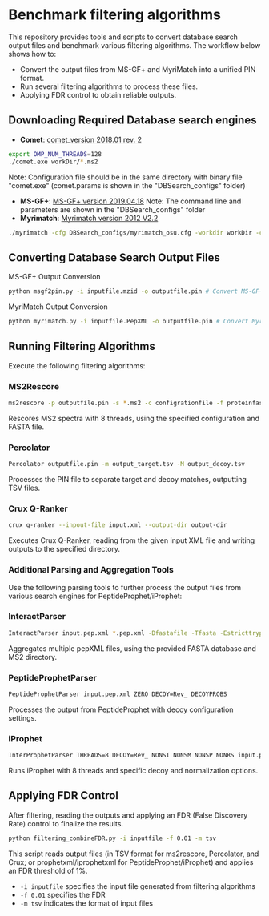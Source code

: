 # Benchmark filtering algorithms
This repository provides tools and scripts to convert database search output files and benchmark various filtering algorithms. The workflow below shows how to:
  * Convert the output files from MS-GF+ and MyriMatch into a unified PIN format.
  * Run several filtering algorithms to process these files.
  * Applying FDR control to obtain reliable outputs.

## Downloading Required Database search engines
* **Comet**: [comet_version 2018.01 rev. 2](https://sourceforge.net/projects/comet-ms/files/)
```bash
export OMP_NUM_THREADS=128
./comet.exe workDir/*.ms2
```
Note: Configuration file should be in the same directory with binary file "comet.exe" (comet.params is shown in the "DBSearch_configs" folder)
* **MS-GF+**: [MS-GF+ version 2019.04.18](https://github.com/MSGFPlus/msgfplus/releases?page=2)
Note: The command line and parameters are shown in the "DBSearch_configs" folder
* **Myrimatch**: [Myrimatch version 2012 V2.2](https://toolshed.g2.bx.psu.edu/repository?repository_id=56435341be559b83&changeset_revision=10c31f39528d)
```bash
./myrimatch -cfg DBSearch_configs/myrimatch_osu.cfg -workdir workDir -cpus 8 workDir/*.ms2
```

## Converting Database Search Output Files
MS-GF+ Output Conversion
```bash
python msgf2pin.py -i inputfile.mzid -o outputfile.pin # Convert MS-GF+ mzIdentML file to PIN format
```
MyriMatch Output Conversion
```bash
python myrimatch.py -i inputfile.PepXML -o outputfile.pin # Convert MyriMatch pepXML file to PIN format
```
## Running Filtering Algorithms
Execute the following filtering algorithms:
### MS2Rescore
```bash
ms2rescore -p outputfile.pin -s *.ms2 -c configrationfile -f proteinfastafile -n 8
```
Rescores MS2 spectra with 8 threads, using the specified configuration and FASTA file.

### Percolator
```bash 
Percolator outputfile.pin -m output_target.tsv -M output_decoy.tsv
```
Processes the PIN file to separate target and decoy matches, outputting TSV files.
### Crux Q-Ranker
```bash
crux q-ranker --inpout-file input.xml --output-dir output-dir
```
Executes Crux Q-Ranker, reading from the given input XML file and writing outputs to the specified directory.
### Additional Parsing and Aggregation Tools
Use the following parsing tools to further process the output files from various search engines for PeptideProphet/iProphet:
### InteractParser
```bash
InteractParser input.pep.xml *.pep.xml -Dfastafile -Tfasta -Estricttrypsin -a/ms2_dir/
```
Aggregates multiple pepXML files, using the provided FASTA database and MS2 directory.
### PeptideProphetParser
```bash
PeptideProphetParser input.pep.xml ZERO DECOY=Rev_ DECOYPROBS
```
Processes the output from PeptideProphet with decoy configuration settings.
### iProphet
```bash
InterProphetParser THREADS=8 DECOY=Rev_ NONSI NONSM NONSP NONRS input.pep.xml iProphet.pep.xml
```
Runs iProphet with 8 threads and specific decoy and normalization options.

## Applying FDR Control
After filtering, reading the outputs and applying an FDR (False Discovery Rate) control to finalize the results.

```bash
python filtering_combineFDR.py -i inputfile -f 0.01 -m tsv 
```
This script reads output files (in TSV format for ms2rescore, Percolator, and Crux; or prophetxml/iprophetxml for PeptideProphet/iProphet) and applies an FDR threshold of 1%.
* `-i inputfile` specifies the input file generated from filtering algorithms
* `-f 0.01` specifies the FDR
* `-m tsv` indicates the format of input files
